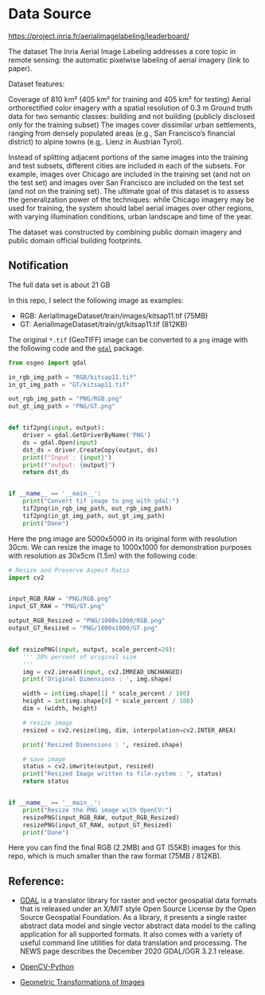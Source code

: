 # Data Source

https://project.inria.fr/aerialimagelabeling/leaderboard/

The dataset
The Inria Aerial Image Labeling addresses a core topic in remote sensing: the automatic pixelwise labeling of aerial imagery (link to paper).

Dataset features:

Coverage of 810 km² (405 km² for training and 405 km² for testing)
Aerial orthorectified color imagery with a spatial resolution of 0.3 m
Ground truth data for two semantic classes: building and not building (publicly disclosed only for the training subset)
The images cover dissimilar urban settlements, ranging from densely populated areas (e.g., San Francisco’s financial district) to alpine towns (e.g,. Lienz in Austrian Tyrol).

Instead of splitting adjacent portions of the same images into the training and test subsets, different cities are included in each of the subsets. For example, images over Chicago are included in the training set (and not on the test set) and images over San Francisco are included on the test set (and not on the training set). The ultimate goal of this dataset is to assess the generalization power of the techniques: while Chicago imagery may be used for training, the system should label aerial images over other regions, with varying illumination conditions, urban landscape and time of the year.

The dataset was constructed by combining public domain imagery and public domain official building footprints.

## Notification

The full data set is about 21 GB

In this repo, I select the following image as examples:

- RGB: AerialImageDataset/train/images/kitsap11.tif (75MB)
- GT: AerialImageDataset/train/gt/kitsap11.tif (812KB)

The original `*.tif` (GeoTIFF) image can be converted to a `png` image with the following code and the [`gdal`](https://gdal.org/tutorials/index.html#raster) package.

```python
from osgeo import gdal

in_rgb_img_path = "RGB/kitsap11.tif"
in_gt_img_path = "GT/kitsap11.tif"

out_rgb_img_path = "PNG/RGB.png"
out_gt_img_path = "PNG/GT.png"


def tif2png(input, output):
    driver = gdal.GetDriverByName('PNG')
    ds = gdal.Open(input)
    dst_ds = driver.CreateCopy(output, ds)
    print(f"Input : {input}")
    print(f"output: {output}")
    return dst_ds


if __name__ == '__main__':
    print("Convert tif image to png with gdal:")
    tif2png(in_rgb_img_path, out_rgb_img_path)
    tif2png(in_gt_img_path, out_gt_img_path)
    print("Done")


```

Here the png image are 5000x5000 in its original form with resolution 30cm.
We can resize the image to 1000x1000 for demonstration purposes with resolution as 30x5cm (1.5m) with the following code:

```python
# Resize and Preserve Aspect Ratio
import cv2


input_RGB_RAW = "PNG/RGB.png"
input_GT_RAW = "PNG/GT.png"

output_RGB_Resized = "PNG/1000x1000/RGB.png"
output_GT_Resized = "PNG/1000x1000/GT.png"


def resizePNG(input, output, scale_percent=20):
    ''' 20% percent of original size
    '''
    img = cv2.imread(input, cv2.IMREAD_UNCHANGED)
    print('Original Dimensions : ', img.shape)

    width = int(img.shape[1] * scale_percent / 100)
    height = int(img.shape[0] * scale_percent / 100)
    dim = (width, height)

    # resize image
    resized = cv2.resize(img, dim, interpolation=cv2.INTER_AREA)

    print('Resized Dimensions : ', resized.shape)

    # save image
    status = cv2.imwrite(output, resized)
    print("Resized Image written to file-system : ", status)
    return status


if __name__ == '__main__':
    print("Resize the PNG image with OpenCV:")
    resizePNG(input_RGB_RAW, output_RGB_Resized)
    resizePNG(input_GT_RAW, output_GT_Resized)
    print("Done")

```

Here you can find the final RGB (2.2MB) and GT (55KB) images for this repo, which is much smaller than the raw format (75MB / 812KB).

## Reference:

- [GDAL](https://gdal.org/index.html) is a translator library for raster and vector geospatial data formats that is released under an X/MIT style Open Source License by the Open Source Geospatial Foundation. As a library, it presents a single raster abstract data model and single vector abstract data model to the calling application for all supported formats. It also comes with a variety of useful command line utilities for data translation and processing. The NEWS page describes the December 2020 GDAL/OGR 3.2.1 release.

- [OpenCV-Python ](https://opencv-python-tutroals.readthedocs.io/en/latest/py_tutorials/py_tutorials.html)

- [Geometric Transformations of Images](https://opencv-python-tutroals.readthedocs.io/en/latest/py_tutorials/py_imgproc/py_geometric_transformations/py_geometric_transformations.html#geometric-transformations)
